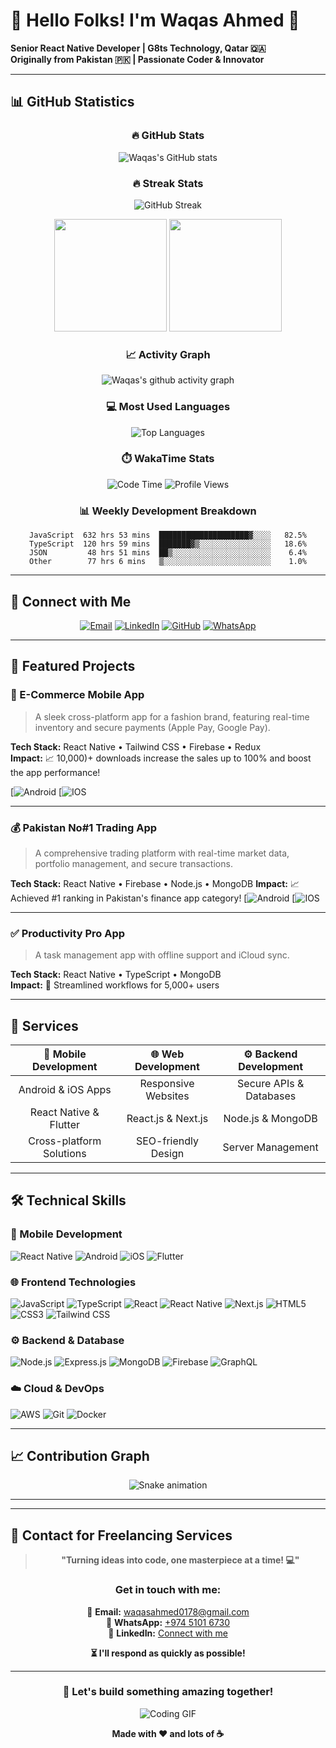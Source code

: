 # 👋 Hello Folks! I'm Waqas Ahmed 🌟

**Senior React Native Developer | G8ts Technology, Qatar 🇶🇦**  
**Originally from Pakistan 🇵🇰 | Passionate Coder & Innovator**

---

## 📊 GitHub Statistics

<div align="center">
  
### 🔥 GitHub Stats
![Waqas's GitHub stats](https://github-readme-stats.vercel.app/api?username=WAQAZ0178&show_icons=true&theme=radical&count_private=true&include_all_commits=true)

<!--### 🏆 GitHub Trophies
![GitHub Trophies](https://github-profile-trophy.vercel.app/?username=WAQAZ0178&theme=radical&no-frame=false&no-bg=false&margin-w=4)
-->
### 🔥 Streak Stats
![GitHub Streak](https://streak-stats.demolab.com/?user=WAQAZ0178&theme=radical&hide_border=false)

<div align="center">
<img height="180em" src="https://github-readme-stats.vercel.app/api?username=WAQAZ0178&show_icons=true&theme=radical&count_private=true&include_all_commits=true"/>
<img height="180em" src="https://streak-stats.demolab.com/?user=WAQAZ0178&theme=radical&hide_border=false"/>
</div>

### 📈 Activity Graph
![Waqas's github activity graph](https://github-readme-activity-graph.vercel.app/graph?username=WAQAZ0178&theme=react-dark&hide_border=true)

### 💻 Most Used Languages
![Top Languages](https://github-readme-stats.vercel.app/api/top-langs/?username=WAQAZ0178&layout=donut&theme=radical&count_private=true&langs_count=8)

### ⏱️ WakaTime Stats
<!--START_SECTION:waka-->
![Code Time](http://img.shields.io/badge/Code%20Time-632%20hrs%2053%20mins-blue)
![Profile Views](http://img.shields.io/badge/Profile%20Views-1247-blue)
<!--END_SECTION:waka-->

### 📊 Weekly Development Breakdown
```text
JavaScript  632 hrs 53 mins  ████████████████████▓░░░░   82.5%
TypeScript  120 hrs 59 mins  ███████▓▒░░░░░░░░░░░░░░░░   18.6%
JSON         48 hrs 51 mins  ██▒░░░░░░░░░░░░░░░░░░░░░░    6.4%
Other        77 hrs 6 mins   ▒░░░░░░░░░░░░░░░░░░░░░░░░    1.0%
```

</div>

---

## 📢 Connect with Me

<div align="center">

[![Email](https://img.shields.io/badge/Gmail-D14836?style=for-the-badge&logo=gmail&logoColor=white)](mailto:waqasahmed0178@gmail.com)
[![LinkedIn](https://img.shields.io/badge/LinkedIn-0077B5?style=for-the-badge&logo=linkedin&logoColor=white)](https://www.linkedin.com/in/waqas-ahmed-b70186211)
[![GitHub](https://img.shields.io/badge/GitHub-100000?style=for-the-badge&logo=github&logoColor=white)](https://github.com/WAQAZ0178)
[![WhatsApp](https://img.shields.io/badge/WhatsApp-25D366?style=for-the-badge&logo=whatsapp&logoColor=white)](https://wa.me/97451016730)

</div>

---

## 💼 Featured Projects

### 🛒 E-Commerce Mobile App
> A sleek cross-platform app for a fashion brand, featuring real-time inventory and secure payments (Apple Pay, Google Pay).

**Tech Stack:** React Native • Tailwind CSS  • Firebase • Redux  
**Impact:** 📈 10,000)+ downloads  increase the sales up to 100% and boost the app performance!

[![Android](https://play.google.com/store/apps/details?id=com.ahmarkets.ecom&hl=en)
[![IOS](https://apps.apple.com/qa/app/ansar-gallery/id1564070778)

---

### 💰 Pakistan No#1 Trading App

> A comprehensive trading platform with real-time market data, portfolio management, and secure transactions.

**Tech Stack:** React Native • Firebase • Node.js • MongoDB
**Impact:** 📈 Achieved #1 ranking in Pakistan's finance app category!
[![Android](https://play.google.com/store/apps/details?id=pk.sarmaaya.zar&hl=en)
[![IOS](https://apps.apple.com/pk/app/zar-by-sarmaaya/id6480111724)

---

### ✅ Productivity Pro App
> A task management app with offline support and iCloud sync.

**Tech Stack:** React Native • TypeScript • MongoDB  
**Impact:** 💼 Streamlined workflows for 5,000+ users


---

## 🚀 Services

<div align="center">

| 📱 Mobile Development | 🌐 Web Development | ⚙️ Backend Development |
|:--------------------:|:------------------:|:----------------------:|
| Android & iOS Apps | Responsive Websites | Secure APIs & Databases |
| React Native & Flutter | React.js & Next.js | Node.js & MongoDB |
| Cross-platform Solutions | SEO-friendly Design | Server Management |

</div>

---

## 🛠️ Technical Skills

### 📱 Mobile Development
![React Native](https://img.shields.io/badge/React_Native-20232A?style=for-the-badge&logo=react&logoColor=61DAFB)
![Android](https://img.shields.io/badge/Android-3DDC84?style=for-the-badge&logo=android&logoColor=white)
![iOS](https://img.shields.io/badge/iOS-000000?style=for-the-badge&logo=ios&logoColor=white)
![Flutter](https://img.shields.io/badge/Flutter-02569B?style=for-the-badge&logo=flutter&logoColor=white)

### 🌐 Frontend Technologies
![JavaScript](https://img.shields.io/badge/JavaScript-323330?style=for-the-badge&logo=javascript&logoColor=F7DF1E)
![TypeScript](https://img.shields.io/badge/TypeScript-007ACC?style=for-the-badge&logo=typescript&logoColor=white)
![React](https://img.shields.io/badge/React-20232A?style=for-the-badge&logo=react&logoColor=61DAFB)
![React Native](https://img.shields.io/badge/React_Native-20232A?style=for-the-badge&logo=react&logoColor=61DAFB)
![Next.js](https://img.shields.io/badge/Next.js-000000?style=for-the-badge&logo=next.js&logoColor=white)
![HTML5](https://img.shields.io/badge/HTML5-E34F26?style=for-the-badge&logo=html5&logoColor=white)
![CSS3](https://img.shields.io/badge/CSS3-1572B6?style=for-the-badge&logo=css3&logoColor=white)
![Tailwind CSS](https://img.shields.io/badge/Tailwind_CSS-38B2AC?style=for-the-badge&logo=tailwind-css&logoColor=white)

### ⚙️ Backend & Database
![Node.js](https://img.shields.io/badge/Node.js-339933?style=for-the-badge&logo=node.js&logoColor=white)
![Express.js](https://img.shields.io/badge/Express.js-000000?style=for-the-badge&logo=express&logoColor=white)
![MongoDB](https://img.shields.io/badge/MongoDB-4EA94B?style=for-the-badge&logo=mongodb&logoColor=white)
![Firebase](https://img.shields.io/badge/Firebase-039BE5?style=for-the-badge&logo=Firebase&logoColor=white)
![GraphQL](https://img.shields.io/badge/GraphQL-E10098?style=for-the-badge&logo=graphql&logoColor=white)

### ☁️ Cloud & DevOps
![AWS](https://img.shields.io/badge/Amazon_AWS-FF9900?style=for-the-badge&logo=amazonaws&logoColor=white)
![Git](https://img.shields.io/badge/Git-F05032?style=for-the-badge&logo=git&logoColor=white)
![Docker](https://img.shields.io/badge/Docker-2CA5E0?style=for-the-badge&logo=docker&logoColor=white)

---

## 📈 Contribution Graph

<div align="center">
  
![Snake animation](https://github.com/WAQAZ0178/WAQAZ0178/blob/output/github-contribution-grid-snake.svg)

</div>

---



---

## 📩 Contact for Freelancing Services

<div align="center">

> **"Turning ideas into code, one masterpiece at a time! 💻"**

### Get in touch with me:

📧 **Email:** [waqasahmed0178@gmail.com](mailto:waqasahmed0178@gmail.com)  
💬 **WhatsApp:** [+974 5101 6730](https://wa.me/97451016730)  
💼 **LinkedIn:** [Connect with me](https://www.linkedin.com/in/waqas-ahmed-b70186211)

**⏳ I'll respond as quickly as possible!**

</div>

---

<div align="center">
  
### 🎯 Let's build something amazing together!

![Coding GIF](https://media.giphy.com/media/qgQUggAC3Pfv687qPC/giphy.gif)

**Made with ❤️ and lots of ☕**

</div>
